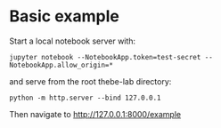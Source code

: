 # Basic example

Start a local notebook server with:

    jupyter notebook --NotebookApp.token=test-secret --NotebookApp.allow_origin=*

and serve from the root thebe-lab directory:

    python -m http.server --bind 127.0.0.1

Then navigate to http://127.0.0.1:8000/example
